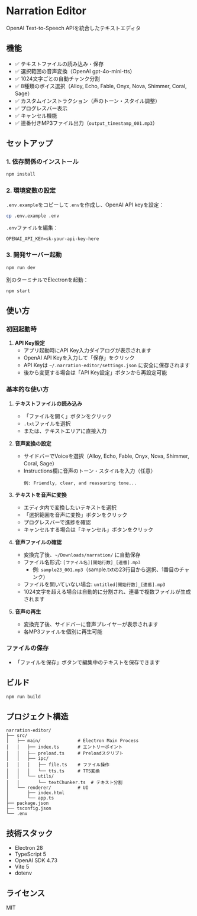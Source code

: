 # Narration Editor

OpenAI Text-to-Speech APIを統合したテキストエディタ

## 機能

- ✅ テキストファイルの読み込み・保存
- ✅ 選択範囲の音声変換（OpenAI gpt-4o-mini-tts）
- ✅ 1024文字ごとの自動チャンク分割
- ✅ 8種類のボイス選択（Alloy, Echo, Fable, Onyx, Nova, Shimmer, Coral, Sage）
- ✅ カスタムインストラクション（声のトーン・スタイル調整）
- ✅ プログレスバー表示
- ✅ キャンセル機能
- ✅ 連番付きMP3ファイル出力（`output_timestamp_001.mp3`）

## セットアップ

### 1. 依存関係のインストール

```bash
npm install
```

### 2. 環境変数の設定

`.env.example`をコピーして`.env`を作成し、OpenAI API keyを設定：

```bash
cp .env.example .env
```

`.env`ファイルを編集：

```
OPENAI_API_KEY=sk-your-api-key-here
```

### 3. 開発サーバー起動

```bash
npm run dev
```

別のターミナルでElectronを起動：

```bash
npm start
```

## 使い方

### 初回起動時

1. **API Key設定**
   - アプリ起動時にAPI Key入力ダイアログが表示されます
   - OpenAI API Keyを入力して「保存」をクリック
   - API Keyは `~/.narration-editor/settings.json` に安全に保存されます
   - 後から変更する場合は「API Key設定」ボタンから再設定可能

### 基本的な使い方

1. **テキストファイルの読み込み**
   - 「ファイルを開く」ボタンをクリック
   - `.txt`ファイルを選択
   - または、テキストエリアに直接入力

2. **音声変換の設定**
   - サイドバーでVoiceを選択（Alloy, Echo, Fable, Onyx, Nova, Shimmer, Coral, Sage）
   - Instructions欄に音声のトーン・スタイルを入力（任意）
     ```
     例: Friendly, clear, and reassuring tone...
     ```

3. **テキストを音声に変換**
   - エディタ内で変換したいテキストを選択
   - 「選択範囲を音声に変換」ボタンをクリック
   - プログレスバーで進捗を確認
   - キャンセルする場合は「キャンセル」ボタンをクリック

4. **音声ファイルの確認**
   - 変換完了後、`~/Downloads/narration/` に自動保存
   - ファイル名形式: `[ファイル名][開始行数]_[連番].mp3`
     - 例: `sample23_001.mp3`（sample.txtの23行目から選択、1番目のチャンク）
   - ファイルを開いていない場合: `untitled[開始行数]_[連番].mp3`
   - 1024文字を超える場合は自動的に分割され、連番で複数ファイルが生成されます

5. **音声の再生**
   - 変換完了後、サイドバーに音声プレイヤーが表示されます
   - 各MP3ファイルを個別に再生可能

### ファイルの保存

- 「ファイルを保存」ボタンで編集中のテキストを保存できます

## ビルド

```bash
npm run build
```

## プロジェクト構造

```
narration-editor/
├── src/
│   ├── main/              # Electron Main Process
│   │   ├── index.ts       # エントリーポイント
│   │   ├── preload.ts     # Preloadスクリプト
│   │   ├── ipc/
│   │   │   ├── file.ts    # ファイル操作
│   │   │   └── tts.ts     # TTS変換
│   │   └── utils/
│   │       └── textChunker.ts  # テキスト分割
│   └── renderer/          # UI
│       ├── index.html
│       └── app.ts
├── package.json
├── tsconfig.json
└── .env
```

## 技術スタック

- Electron 28
- TypeScript 5
- OpenAI SDK 4.73
- Vite 5
- dotenv

## ライセンス

MIT
